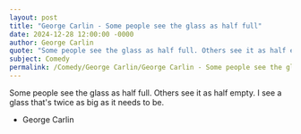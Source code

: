 ```yaml
---
layout: post
title: "George Carlin - Some people see the glass as half full"
date: 2024-12-28 12:00:00 -0000
author: George Carlin
quote: "Some people see the glass as half full. Others see it as half empty. I see a glass that's twice as big as it needs to be."
subject: Comedy
permalink: /Comedy/George Carlin/George Carlin - Some people see the glass as half full
---
```


Some people see the glass as half full. Others see it as half empty. I see a glass that's twice as big as it needs to be.

- George Carlin
